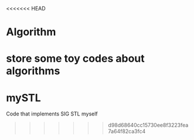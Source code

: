 <<<<<<< HEAD
# Algorithm
store some toy codes about algorithms
=======
# mySTL
Code that implements SIG STL myself
>>>>>>> d98d68640cc15730ee8f3223fea7a64f82ca3fc4
